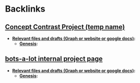 
# Backlinks
## [Concept Contrast Project (temp name)](<Concept Contrast Project (temp name).md>)
- **[Relevant files and drafts (Graph or website or google docs)](<Relevant files and drafts (Graph or website or google docs).md>):**
    - **[Genesis](<Genesis.md>):**

## [bots-a-lot internal project page](<bots-a-lot internal project page.md>)
- **[Relevant files and drafts (Graph or website or google docs)](<Relevant files and drafts (Graph or website or google docs).md>):**
    - **[Genesis](<Genesis.md>):**

